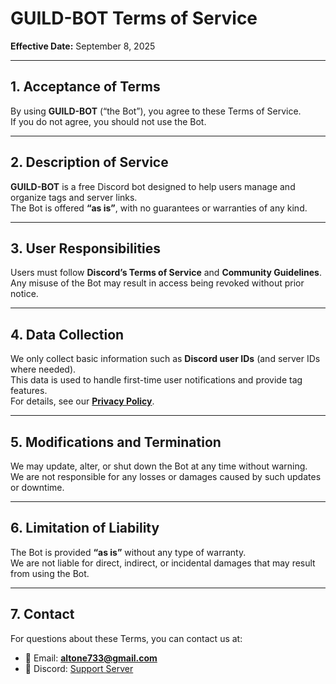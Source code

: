 # GUILD-BOT Terms of Service  
**Effective Date:** September 8, 2025  

---

## 1. Acceptance of Terms  
By using **GUILD-BOT** (“the Bot”), you agree to these Terms of Service.  
If you do not agree, you should not use the Bot.  

---

## 2. Description of Service  
**GUILD-BOT** is a free Discord bot designed to help users manage and organize tags and server links.  
The Bot is offered **“as is”**, with no guarantees or warranties of any kind.  

---

## 3. User Responsibilities  
Users must follow **Discord’s Terms of Service** and **Community Guidelines**.  
Any misuse of the Bot may result in access being revoked without prior notice.  

---

## 4. Data Collection  
We only collect basic information such as **Discord user IDs** (and server IDs where needed).  
This data is used to handle first-time user notifications and provide tag features.  
For details, see our **[Privacy Policy](./PRIVACY.md)**.  

---

## 5. Modifications and Termination  
We may update, alter, or shut down the Bot at any time without warning.  
We are not responsible for any losses or damages caused by such updates or downtime.  

---

## 6. Limitation of Liability  
The Bot is provided **“as is”** without any type of warranty.  
We are not liable for direct, indirect, or incidental damages that may result from using the Bot.  

---

## 7. Contact  
For questions about these Terms, you can contact us at:  

- 📧 Email: **altone733@gmail.com**  
- 💬 Discord: [Support Server](https://discord.gg/aQhR9fr2mV)
